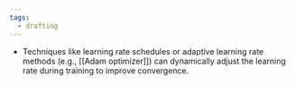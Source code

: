 ```yaml
---
tags:
  - drafting
---
```

   - Techniques like learning rate schedules or adaptive learning rate methods (e.g., [[Adam optimizer]]) can dynamically adjust the learning rate during training to improve convergence.